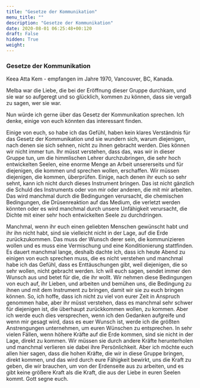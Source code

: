 ```yaml
---
title: "Gesetze der Kommunikation"
menu_title: ""
description: "Gesetze der Kommunikation"
date: 2020-08-01 06:25:48+00:120
draft: False
hidden: True
weight:
---
```

### Gesetze der Kommunikation

Keea Atta Kem - empfangen im Jahre 1970, Vancouver, BC, Kanada.

Melba war die Liebe, die bei der Eröffnung dieser Gruppe durchkam, und sie war so aufgeregt und so glücklich, kommen zu können, dass sie vergaß zu sagen, wer sie war.

Nun würde ich gerne über das Gesetz der Kommunikation sprechen. Ich denke, einige von euch könnten das interessant finden.

Einige von euch, so habe ich das Gefühl, haben kein klares Verständnis für das Gesetz der Kommunikation und sie wundern sich, warum diejenigen, nach denen sie sich sehnen, nicht zu ihnen gebracht werden. Dies können wir nicht immer tun. Ihr müsst verstehen, dass das, was wir in dieser Gruppe tun, um die himmlischen Lehrer durchzubringen, die sehr hoch entwickelten Seelen, eine enorme Menge an Arbeit unsererseits und für diejenigen, die kommen und sprechen wollen, erschaffen. Wir müssen diejenigen, die kommen, überprüfen. Einige, nach denen ihr euch so sehr sehnt, kann ich nicht durch dieses Instrument bringen. Das ist nicht gänzlich die Schuld des Instruments oder von mir oder anderen, die mit mir arbeiten. Das wird manchmal durch die Bedingungen verursacht, die chemischen Bedingungen, die Drüsenreaktion auf das Medium, die verletzt werden könnten oder es wird manchmal durch unsere Unfähigkeit verursacht, die Dichte mit einer sehr hoch entwickelten Seele zu durchdringen.

Manchmal, wenn ihr euch einen geliebten Menschen gewünscht habt und ihr ihn nicht habt, sind sie vielleicht nicht in der Lage, auf die Erde zurückzukommen. Das muss der Wunsch derer sein, die kommunizieren wollen und es muss eine Vermischung und eine Konditionierung stattfinden. Es dauert manchmal lange, deshalb dachte ich, dass ich heute Abend zu einigen von euch sprechen muss, die es nicht verstehen und manchmal habe ich das Gefühl, dass es Enttäuschungen gibt, weil diejenigen, die so sehr wollen, nicht gebracht werden. Ich will euch sagen, sendet immer den Wunsch aus und betet für die, die ihr wollt. Wir nehmen diese Bedingungen von euch auf, ihr Lieben, und arbeiten und bemühen uns, die Bedingung zu ihnen und mit dem Instrument zu bringen, damit wir sie zu euch bringen können. So, ich hoffe, dass ich nicht zu viel von eurer Zeit in Anspruch genommen habe, aber ihr müsst verstehen, dass es manchmal sehr schwer für diejenigen ist, die überhaupt zurückkommen wollen, zu kommen. Aber ich werde euch dies versprechen, wenn ich den Gedanken aufgreife und wenn mir gesagt wird, dass es euer Wunsch ist, werde ich die größten Anstrengungen unternehmen, um euren Wünschen zu entsprechen. In sehr vielen Fällen, wenn höhere Kräfte auf die Erde kommen, sind sie nicht in der Lage, direkt zu kommen. Wir müssen sie durch andere Kräfte herunterholen und manchmal verlieren sie dabei ihre Persönlichkeit. Aber ich möchte euch allen hier sagen, dass die hohen Kräfte, die wir in diese Gruppe bringen, direkt kommen, und das wird durch eure Fähigkeit bewirkt, uns die Kraft zu geben, die wir brauchen, um von der Erdenseite aus zu arbeiten, und es gibt keine größere Kraft als die Kraft, die aus der Liebe in euren Seelen kommt. Gott segne euch.
